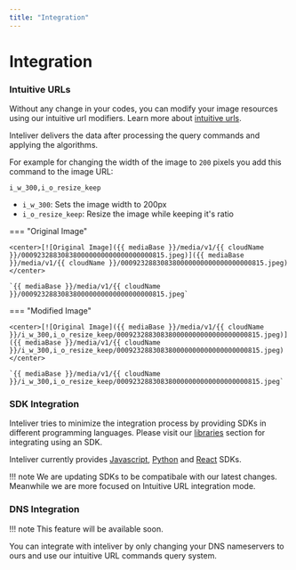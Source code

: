 ```yaml
---
title: "Integration"
---
```


# Integration


### Intuitive URLs

Without any change in your codes, you can modify your image resources using our intuitive url modifiers. Learn more about [intuitive urls](/image-management/query-commands/).

Inteliver delivers the data after processing the query commands and applying the algorithms.

For example for changing the width of the image to `200` pixels you add this command to the image URL:

```
i_w_300,i_o_resize_keep
```

- `i_w_300`: Sets the image width to 200px
- `i_o_resize_keep`: Resize the image while keeping it's ratio

=== "Original Image"

    <center>[![Original Image]({{ mediaBase }}/media/v1/{{ cloudName }}/000923288308380000000000000000000815.jpeg)]({{ mediaBase }}/media/v1/{{ cloudName }}/000923288308380000000000000000000815.jpeg)</center>
  
    `{{ mediaBase }}/media/v1/{{ cloudName }}/000923288308380000000000000000000815.jpeg`

=== "Modified Image"
  
    <center>[![Original Image]({{ mediaBase }}/media/v1/{{ cloudName }}/i_w_300,i_o_resize_keep/000923288308380000000000000000000815.jpeg)]({{ mediaBase }}/media/v1/{{ cloudName }}/i_w_300,i_o_resize_keep/000923288308380000000000000000000815.jpeg)</center>

    `{{ mediaBase }}/media/v1/{{ cloudName }}/i_w_300,i_o_resize_keep/000923288308380000000000000000000815.jpeg`

### SDK Integration

Inteliver tries to minimize the integration process by providing SDKs in different programming languages.
Please visit our [libraries](/libraries/) section for integrating using an SDK.

Inteliver currently provides [Javascript](/libraries/javascript/), [Python](/libraries/python/) and [React](/libraries/react/) SDKs.

!!! note
    We are updating SDKs to be compatibale with our latest changes. Meanwhile we are more focused on Intuitive URL integration mode.

### DNS Integration

!!! note
    This feature will be available soon.

You can integrate with inteliver by only changing your DNS nameservers to ours and use our intuitive 
URL commands query system.
